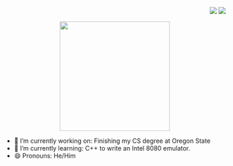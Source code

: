 <p align="right"> 
 <a href="https://www.linkedin.com/in/noah-sapse/" target="_blank"><img src="https://img.shields.io/badge/LinkedIn-0077B5?style=for-the-badge&logo=linkedin&logoColor=white"></a>
  <a href="mailto:nsapse@gmail.com" target="_blank"><img src="https://img.shields.io/badge/Gmail-D14836?style=for-the-badge&logo=gmail&logoColor=white"></a><p>
    
<p align="center">

  <a href="https://github.com/anuraghazra/github-readme-stats">
    <img height=250 src="https://github-readme-stats.vercel.app/api?username=nsapse&theme=nord&show_icons=true&hide_border=true" />
  </a>
  </a>
 </p>

- 🔭 I’m currently working on: Finishing my CS degree at Oregon State
- 🌱 I’m currently learning: C++ to write an Intel 8080 emulator.
- 😄 Pronouns: He/Him
<!--
**nsapse/nsapse** is a ✨ _special_ ✨ repository because its `README.md` (this file) appears on your GitHub profile.

Here are some ideas to get you started:

- 🔭 I’m currently working on ...
- 🌱 I’m currently learning ...
- 👯 I’m looking to collaborate on ...
- 🤔 I’m looking for help with ...
- 💬 Ask me about ...
- 📫 How to reach me: ...
- 😄 Pronouns: ...
- ⚡ Fun fact: ...
-->
